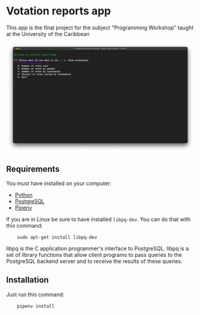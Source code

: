 # Votation reports app

This app is the final project for the subject "Programming Workshop" taught at the University of the Caribbean

![Screenshot](screenshot.png)

## Requirements
You must have installed on your computer:
- [Python](https://www.python.org/)
- [PostgreSQL](https://www.postgresql.org/)
- [Pipenv](https://pypi.org/project/pipenv/)

If you are in Linux be sure to have installed `libpq-dev`. You can do that with this command:

```Shell
    sudo apt-get install libpq-dev
```
libpq is the C application programmer's interface to PostgreSQL. libpq is a set of library functions that allow client programs to pass queries to the PostgreSQL backend server and to receive the results of these queries.

## Installation

Just run this command:

```Shell
    pipenv install
```